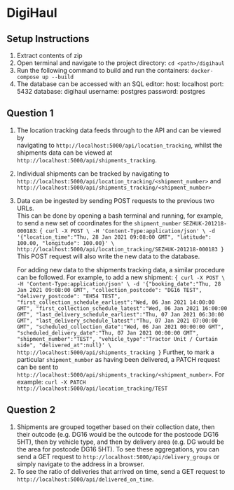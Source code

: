 # DigiHaul
## Setup Instructions

1.  Extract contents of zip
2.  Open terminal and navigate to the project directory:
        `cd <path>/digihaul`
3.  Run the following command to build and run the containers:
        `docker-compose up --build`
4.  The database can be accessed with an SQL editor:
    host: localhost
    port: 5432
    database: digihaul
    username: postgres
    password: postgres

## Question 1
1.  The location tracking data feeds through to the API and can be viewed by\
    navigating to `http://localhost:5000/api/location_tracking`, whilst the\
    shipments data can be viewed at `http://localhost:5000/api/shipments_tracking`.
2.  Individual shipments can be tracked by navigating to
        `http://localhost:5000/api/location_tracking/<shipment_number>`
    and
        `http://localhost:5000/api/shipments_tracking/<shipment_number>`
3.  Data can be ingested by sending POST requests to the previous two URLs.\
    This can be done by opening a bash terminal and running, for example,
    to send a new set of coordinates for the `shipment_number` `SEZHUK-201218-000183`:
        ```
        {
            curl -X POST \
                -H 'Content-Type:application/json' \
                -d '{"location_time":"Thu, 28 Jan 2021 09:08:00 GMT", "latitude": 100.00, "longitude": 100.00}' \
                http://localhost:5000/api/location_tracking/SEZHUK-201218-000183
        }
        ```
    This POST request will also write the new data to the database.

    For adding new data to the shipments tracking data, a similar procedure can be followed.
    For example, to add a new shipment:
        ```
        {
            curl -X POST \
                -H 'Content-Type:application/json' \
                -d '{"booking_date":"Thu, 28 Jan 2021 09:08:00 GMT", "collection_postcode": "DG16 TEST", "delivery_postcode": "EH54 TEST", "first_collection_schedule_earliest":"Wed, 06 Jan 2021 14:00:00 GMT", "first_collection_schedule_latest":"Wed, 06 Jan 2021 16:00:00 GMT", "last_delivery_schedule_earliest":"Thu, 07 Jan 2021 06:30:00 GMT", "last_delivery_schedule_latest":"Thu, 07 Jan 2021 07:00:00 GMT", "scheduled_collection_date":"Wed, 06 Jan 2021 00:00:00 GMT", "scheduled_delivery_date":"Thu, 07 Jan 2021 00:00:00 GMT", "shipment_number":"TEST", "vehicle_type":"Tractor Unit / Curtain side", "delivered_at":null}' \
                http://localhost:5000/api/shipments_tracking
        }
        ```
    Further, to mark a particular `shipment_number` as having been delivered, a PATCH request can be sent to 
    `http://localhost:5000/api/shipments_tracking/<shipment_number>`. For example:
        `curl -X PATCH http://localhost:5000/api/location_tracking/TEST`

## Question 2
1.  Shipments are grouped together based on their collection date, then their outcode 
    (e.g. DG16 would be the outcode for the postcode DG16 5HT), then by vehicle type, 
    and then by delivery area (e.g. DG would be the area for postcode DG16 5HT).
    To see these aggregations, you can send a GET request to `http://localhost:5000/api/delivery_groups`
    or simply navigate to the address in a browser.
2.  To see the ratio of deliveries that arrived on time, send a GET request to 
    `http://localhost:5000/api/delivered_on_time`.